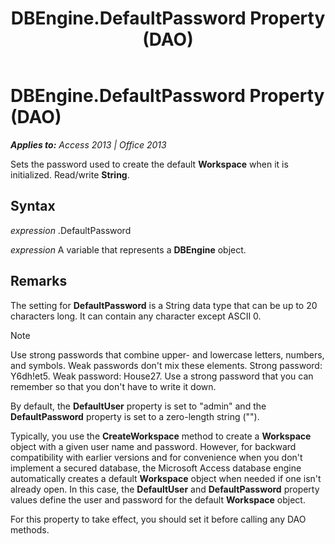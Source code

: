 ﻿---
title: DBEngine.DefaultPassword Property (DAO)
TOCTitle: DefaultPassword Property
ms:assetid: 189e34f3-d573-c75f-8be2-d98c50df8a52
ms:mtpsurl: https://msdn.microsoft.com/en-us/library/Ff845616(v=office.15)
ms:contentKeyID: 48543478
ms.date: 09/18/2015
mtps_version: v=office.15
---

# DBEngine.DefaultPassword Property (DAO)


_**Applies to:** Access 2013 | Office 2013_

Sets the password used to create the default **Workspace** when it is initialized. Read/write **String**.

## Syntax

*expression* .DefaultPassword

*expression* A variable that represents a **DBEngine** object.

## Remarks

The setting for **DefaultPassword** is a String data type that can be up to 20 characters long. It can contain any character except ASCII 0.


> [!NOTE]
> <P>Use strong passwords that combine upper- and lowercase letters, numbers, and symbols. Weak passwords don't mix these elements. Strong password: Y6dh!et5. Weak password: House27. Use a strong password that you can remember so that you don't have to write it down.</P>



By default, the **DefaultUser** property is set to "admin" and the **DefaultPassword** property is set to a zero-length string ("").

Typically, you use the **CreateWorkspace** method to create a **Workspace** object with a given user name and password. However, for backward compatibility with earlier versions and for convenience when you don't implement a secured database, the Microsoft Access database engine automatically creates a default **Workspace** object when needed if one isn't already open. In this case, the **DefaultUser** and **DefaultPassword** property values define the user and password for the default **Workspace** object.

For this property to take effect, you should set it before calling any DAO methods.

